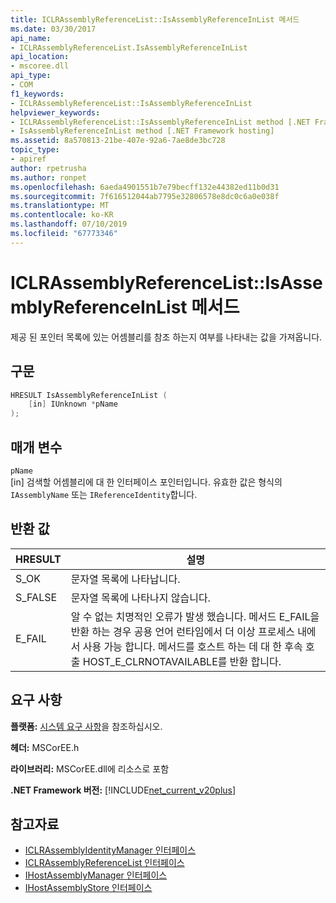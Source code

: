 ```yaml
---
title: ICLRAssemblyReferenceList::IsAssemblyReferenceInList 메서드
ms.date: 03/30/2017
api_name:
- ICLRAssemblyReferenceList.IsAssemblyReferenceInList
api_location:
- mscoree.dll
api_type:
- COM
f1_keywords:
- ICLRAssemblyReferenceList::IsAssemblyReferenceInList
helpviewer_keywords:
- ICLRAssemblyReferenceList::IsAssemblyReferenceInList method [.NET Framework hosting]
- IsAssemblyReferenceInList method [.NET Framework hosting]
ms.assetid: 8a570813-21be-407e-92a6-7ae8de3bc728
topic_type:
- apiref
author: rpetrusha
ms.author: ronpet
ms.openlocfilehash: 6aeda4901551b7e79becff132e44382ed11b0d31
ms.sourcegitcommit: 7f616512044ab7795e32806578e8dc0c6a0e038f
ms.translationtype: MT
ms.contentlocale: ko-KR
ms.lasthandoff: 07/10/2019
ms.locfileid: "67773346"
---
```

# <a name="iclrassemblyreferencelistisassemblyreferenceinlist-method"></a>ICLRAssemblyReferenceList::IsAssemblyReferenceInList 메서드
제공 된 포인터 목록에 있는 어셈블리를 참조 하는지 여부를 나타내는 값을 가져옵니다.  
  
## <a name="syntax"></a>구문  
  
```cpp  
HRESULT IsAssemblyReferenceInList (  
    [in] IUnknown *pName  
);  
```  
  
## <a name="parameters"></a>매개 변수  
 `pName`  
 [in] 검색할 어셈블리에 대 한 인터페이스 포인터입니다. 유효한 값은 형식의 `IAssemblyName` 또는 `IReferenceIdentity`합니다.  
  
## <a name="return-value"></a>반환 값  
  
|HRESULT|설명|  
|-------------|-----------------|  
|S_OK|문자열 목록에 나타납니다.|  
|S_FALSE|문자열 목록에 나타나지 않습니다.|  
|E_FAIL|알 수 없는 치명적인 오류가 발생 했습니다. 메서드 E_FAIL을 반환 하는 경우 공용 언어 런타임에서 더 이상 프로세스 내에서 사용 가능 합니다. 메서드를 호스트 하는 데 대 한 후속 호출 HOST_E_CLRNOTAVAILABLE를 반환 합니다.|  
  
## <a name="requirements"></a>요구 사항  
 **플랫폼:** [시스템 요구 사항](../../../../docs/framework/get-started/system-requirements.md)을 참조하십시오.  
  
 **헤더:** MSCorEE.h  
  
 **라이브러리:** MSCorEE.dll에 리소스로 포함  
  
 **.NET Framework 버전:** [!INCLUDE[net_current_v20plus](../../../../includes/net-current-v20plus-md.md)]  
  
## <a name="see-also"></a>참고자료

- [ICLRAssemblyIdentityManager 인터페이스](../../../../docs/framework/unmanaged-api/hosting/iclrassemblyidentitymanager-interface.md)
- [ICLRAssemblyReferenceList 인터페이스](../../../../docs/framework/unmanaged-api/hosting/iclrassemblyreferencelist-interface.md)
- [IHostAssemblyManager 인터페이스](../../../../docs/framework/unmanaged-api/hosting/ihostassemblymanager-interface.md)
- [IHostAssemblyStore 인터페이스](../../../../docs/framework/unmanaged-api/hosting/ihostassemblystore-interface.md)
